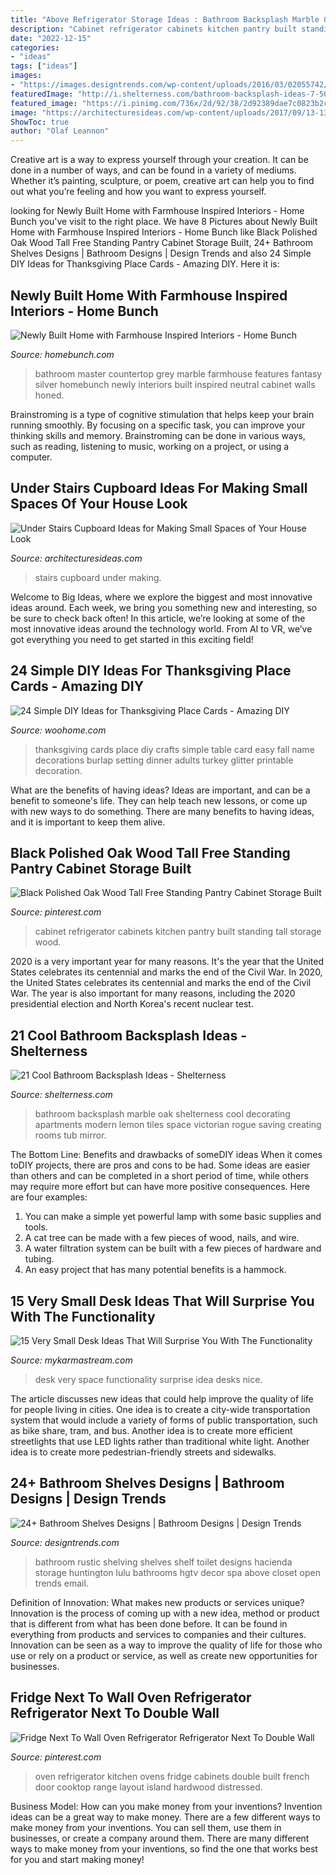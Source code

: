 ```yaml
---
title: "Above Refrigerator Storage Ideas : Bathroom Backsplash Marble Oak Shelterness Cool Decorating Apartments Modern Lemon Tiles Space Victorian Rogue Saving Creating Rooms Tub Mirror"
description: "Cabinet refrigerator cabinets kitchen pantry built standing tall storage wood"
date: "2022-12-15"
categories:
- "ideas"
tags: ["ideas"]
images:
- "https://images.designtrends.com/wp-content/uploads/2016/03/02055742/Small-Rustic-Bathroom-Shelving.jpeg"
featuredImage: "http://i.shelterness.com/bathroom-backsplash-ideas-7-500x750.png"
featured_image: "https://i.pinimg.com/736x/2d/92/38/2d92389dae7c0823b2c733c7827a821b--refrigerator-cabinet-built-in-refrigerator.jpg"
image: "https://architecturesideas.com/wp-content/uploads/2017/09/13-13.jpg"
ShowToc: true
author: "Olaf Leannon"
---
```



Creative art is a way to express yourself through your creation. It can be done in a number of ways, and can be found in a variety of mediums. Whether it’s painting, sculpture, or poem, creative art can help you to find out what you’re feeling and how you want to express yourself.

	

		
looking for Newly Built Home with Farmhouse Inspired Interiors - Home Bunch you've visit to the right place. We have 8 Pictures about Newly Built Home with Farmhouse Inspired Interiors - Home Bunch like Black Polished Oak Wood Tall Free Standing Pantry Cabinet Storage Built, 24+ Bathroom Shelves Designs | Bathroom Designs | Design Trends and also 24 Simple DIY Ideas for Thanksgiving Place Cards - Amazing DIY. Here it is:
		
    
## Newly Built Home With Farmhouse Inspired Interiors - Home Bunch

<img loading=lazy src="https://www.homebunch.com/wp-content/uploads/2017/04/Bathroom-with-grey-cabinet-and-neutral-walls.-Master-Bathroom-with-grey-cabinet-and-neutral-walls.-Bathroom-with-grey-cabinet-and-neutral-walls-Bathroom-greycabinet-neutralwalls.jpg" onerror="this.onerror=null;this.src='https://tse4.mm.bing.net/th?id=OIP.hfg_RhQL1FV-N8E7RtQglAHaLG&amp;pid=15.1';" alt="Newly Built Home with Farmhouse Inspired Interiors - Home Bunch">

_Source: homebunch.com_

>bathroom master countertop grey marble farmhouse features fantasy silver homebunch newly interiors built inspired neutral cabinet walls honed. 

	

Brainstroming is a type of cognitive stimulation that helps keep your brain running smoothly. By focusing on a specific task, you can improve your thinking skills and memory. Brainstroming can be done in various ways, such as reading, listening to music, working on a project, or using a computer.

    
## Under Stairs Cupboard Ideas For Making Small Spaces Of Your House Look

<img loading=lazy src="https://architecturesideas.com/wp-content/uploads/2017/09/13-13.jpg" onerror="this.onerror=null;this.src='https://tse4.mm.bing.net/th?id=OIP.tjWCJA-aip5-98E95kM_WAHaJ4&amp;pid=15.1';" alt="Under Stairs Cupboard Ideas for Making Small Spaces of Your House Look">

_Source: architecturesideas.com_

>stairs cupboard under making. 

	

Welcome to Big Ideas, where we explore the biggest and most innovative ideas around. Each week, we bring you something new and interesting, so be sure to check back often! In this article, we’re looking at some of the most innovative ideas around the technology world. From AI to VR, we’ve got everything you need to get started in this exciting field!

    
## 24 Simple DIY Ideas For Thanksgiving Place Cards - Amazing DIY

<img loading=lazy src="https://www.woohome.com/wp-content/uploads/2013/11/DIY-Thanksgiving-Place-Cards-13-2.jpg" onerror="this.onerror=null;this.src='https://tse1.mm.bing.net/th?id=OIP.5d7uEQDX_4VQOaNgG_YOkgHaLH&amp;pid=15.1';" alt="24 Simple DIY Ideas for Thanksgiving Place Cards - Amazing DIY">

_Source: woohome.com_

>thanksgiving cards place diy crafts simple table card easy fall name decorations burlap setting dinner adults turkey glitter printable decoration. 

	

What are the benefits of having ideas?
Ideas are important, and can be a benefit to someone's life. They can help teach new lessons, or come up with new ways to do something. There are many benefits to having ideas, and it is important to keep them alive.

    
## Black Polished Oak Wood Tall Free Standing Pantry Cabinet Storage Built

<img loading=lazy src="https://i.pinimg.com/736x/2d/92/38/2d92389dae7c0823b2c733c7827a821b--refrigerator-cabinet-built-in-refrigerator.jpg" onerror="this.onerror=null;this.src='https://tse2.mm.bing.net/th?id=OIP.rlkQW6ROeEF6BDEcv25ViAHaLH&amp;pid=15.1';" alt="Black Polished Oak Wood Tall Free Standing Pantry Cabinet Storage Built">

_Source: pinterest.com_

>cabinet refrigerator cabinets kitchen pantry built standing tall storage wood. 

	

2020 is a very important year for many reasons. It's the year that the United States celebrates its centennial and marks the end of the Civil War.
In 2020, the United States celebrates its centennial and marks the end of the Civil War. The year is also important for many reasons, including the 2020 presidential election and North Korea's recent nuclear test.

    
## 21 Cool Bathroom Backsplash Ideas - Shelterness

<img loading=lazy src="http://i.shelterness.com/bathroom-backsplash-ideas-7-500x750.png" onerror="this.onerror=null;this.src='https://tse2.mm.bing.net/th?id=OIP.3OzBahSQMXJKPgI15uqjBgHaLH&amp;pid=15.1';" alt="21 Cool Bathroom Backsplash Ideas - Shelterness">

_Source: shelterness.com_

>bathroom backsplash marble oak shelterness cool decorating apartments modern lemon tiles space victorian rogue saving creating rooms tub mirror. 

	

The Bottom Line: Benefits and drawbacks of someDIY ideas
When it comes toDIY projects, there are pros and cons to be had. Some ideas are easier than others and can be completed in a short period of time, while others may require more effort but can have more positive consequences. Here are four examples: 
1. You can make a simple yet powerful lamp with some basic supplies and tools.
2. A cat tree can be made with a few pieces of wood, nails, and wire.
3. A water filtration system can be built with a few pieces of hardware and tubing. 
4. An easy project that has many potential benefits is a hammock.

    
## 15 Very Small Desk Ideas That Will Surprise You With The Functionality

<img loading=lazy src="https://mykarmastream.com/wp-content/uploads/2018/01/small-desk-ideas-12.jpg" onerror="this.onerror=null;this.src='https://tse1.mm.bing.net/th?id=OIP.ElxvzQNtoCTkxDXKHcPFjgHaLG&amp;pid=15.1';" alt="15 Very Small Desk Ideas That Will Surprise You With The Functionality">

_Source: mykarmastream.com_

>desk very space functionality surprise idea desks nice. 

	

The article discusses new ideas that could help improve the quality of life for people living in cities. One idea is to create a city-wide transportation system that would include a variety of forms of public transportation, such as bike share, tram, and bus. Another idea is to create more efficient streetlights that use LED lights rather than traditional white light. Another idea is to create more pedestrian-friendly streets and sidewalks.

    
## 24+ Bathroom Shelves Designs | Bathroom Designs | Design Trends

<img loading=lazy src="https://images.designtrends.com/wp-content/uploads/2016/03/02055742/Small-Rustic-Bathroom-Shelving.jpeg" onerror="this.onerror=null;this.src='https://tse4.mm.bing.net/th?id=OIP.LRw4LPskMZCBOkHw3dH4YgHaJ4&amp;pid=15.1';" alt="24+ Bathroom Shelves Designs | Bathroom Designs | Design Trends">

_Source: designtrends.com_

>bathroom rustic shelving shelves shelf toilet designs hacienda storage huntington lulu bathrooms hgtv decor spa above closet open trends email. 

	

Definition of Innovation: What makes new products or services unique?
Innovation is the process of coming up with a new idea, method or product that is different from what has been done before. It can be found in everything from products and services to companies and their cultures. Innovation can be seen as a way to improve the quality of life for those who use or rely on a product or service, as well as create new opportunities for businesses.

    
## Fridge Next To Wall Oven Refrigerator Refrigerator Next To Double Wall

<img loading=lazy src="https://i.pinimg.com/736x/36/4d/16/364d1663cff6293ad92dfa9ab9d217e9.jpg" onerror="this.onerror=null;this.src='https://tse1.mm.bing.net/th?id=OIP.sOdrn_1ciQ6mJTiVrZ_rPwHaJ7&amp;pid=15.1';" alt="Fridge Next To Wall Oven Refrigerator Refrigerator Next To Double Wall">

_Source: pinterest.com_

>oven refrigerator kitchen ovens fridge cabinets double built french door cooktop range layout island hardwood distressed. 

	

Business Model: How can you make money from your inventions?
Invention ideas can be a great way to make money. There are a few different ways to make money from your inventions. You can sell them, use them in businesses, or create a company around them. There are many different ways to make money from your inventions, so find the one that works best for you and start making money!

